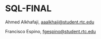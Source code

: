# SQL-FINAL

Ahmed Alkhafaji, aaalkhaji@student.rtc.edu

Francisco Espino, fgespino@student.rtc.edu
